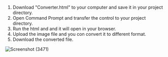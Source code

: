 1. Download "Converter.html" to your computer and save it in your project directory.
2. Open Command Prompt and transfer the control to your project directory.
3. Run the html and and it will open in your browser.
4. Upload the image file and you con convert it to different format.
5. Download the converted file.

![Screenshot (3471)](https://github.com/user-attachments/assets/a9142061-a48b-4994-8867-cf3091642dae)
